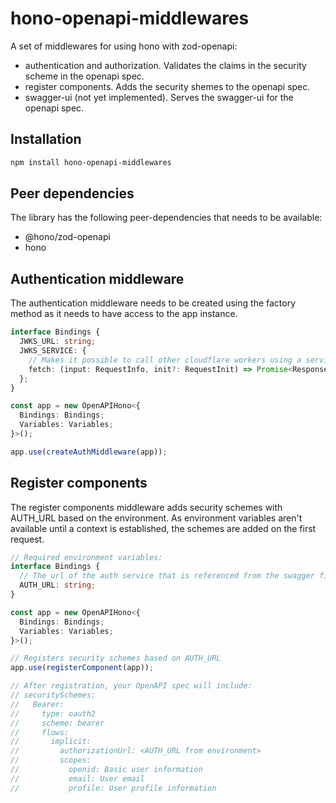 # hono-openapi-middlewares

A set of middlewares for using hono with zod-openapi:

- authentication and authorization. Validates the claims in the security scheme in the openapi spec.
- register components. Adds the security shemes to the openapi spec.
- swagger-ui (not yet implemented). Serves the swagger-ui for the openapi spec.

## Installation

```bash
npm install hono-openapi-middlewares
```

## Peer dependencies

The library has the following peer-dependencies that needs to be available:

- @hono/zod-openapi
- hono

## Authentication middleware

The authentication middleware needs to be created using the factory method as it needs to have access to the app instance.

```typescript
interface Bindings {
  JWKS_URL: string;
  JWKS_SERVICE: {
    // Makes it possible to call other cloudflare workers using a service reference
    fetch: (input: RequestInfo, init?: RequestInit) => Promise<Response>;
  };
}

const app = new OpenAPIHono<{
  Bindings: Bindings;
  Variables: Variables;
}>();

app.use(createAuthMiddleware(app));
```

## Register components

The register components middleware adds security schemes with AUTH_URL based on the environment. As environment variables aren't available until a context is established, the schemes are added on the first request.

```typescript
// Required environment variables:
interface Bindings {
  // The url of the auth service that is referenced from the swagger file
  AUTH_URL: string;
}

const app = new OpenAPIHono<{
  Bindings: Bindings;
  Variables: Variables;
}>();

// Registers security schemes based on AUTH_URL
app.use(registerComponent(app));

// After registration, your OpenAPI spec will include:
// securitySchemes:
//   Bearer:
//     type: oauth2
//     scheme: bearer
//     flows:
//       implicit:
//         authorizationUrl: <AUTH_URL from environment>
//         scopes:
//           openid: Basic user information
//           email: User email
//           profile: User profile information
```
